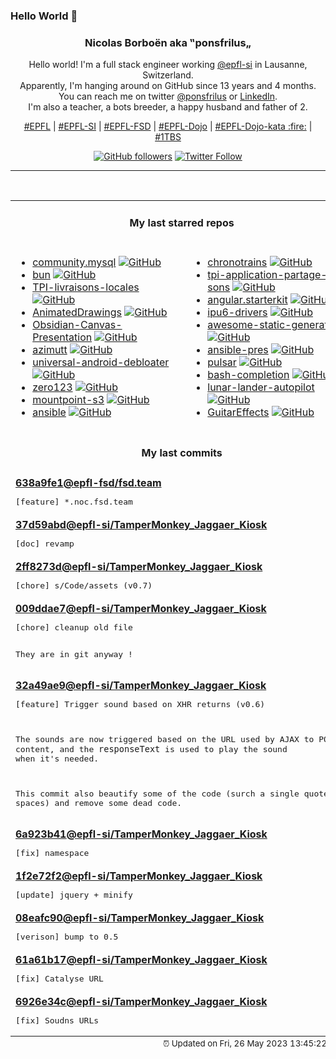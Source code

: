 ### Hello World 👋

<p align="center">
  <!-- use https://avatars.githubusercontent.com/u/176002?v=4 for your default github picture 
  <img src="https://raw.githubusercontent.com/ponsfrilus/ponsfrilus/master/img/ponsfrilus.png" title="Nicolas Borboën aka ‟ponsfrilus„" alt="Nicolas Borboën aka ‟ponsfrilus„" /> -->
  <h3 align="center">
    Nicolas Borboën aka ‟ponsfrilus„
  </h3>
  <p align="center">
    Hello world! I'm a full stack engineer working <a href="https://github.com/epfl-si">@epfl-si</a> in Lausanne, Switzerland.
    <br />Apparently, I'm hanging around on GitHub since 13 years and 4 months.
    <br />You can reach me on twitter <a href="https://twitter.com/ponsfrilus">@ponsfrilus</a> or <a href="http://linkedin.com/in/nicolasborboen">LinkedIn</a>.
    <br />I'm also a teacher, a bots breeder, a happy husband and father of 2.
  </p>
  <p align="center">
    <a href="https://www.epfl.ch">#EPFL</a> | 
    <a href="https://github.com/epfl-si/">#EPFL-SI</a> | 
    <a href="https://github.com/epfl-fsd">#EPFL-FSD</a> | 
    <a href="https://github.com/topics/epfl-dojo">#EPFL-Dojo</a> | 
    <a href="https://github.com/topics/epfl-dojo-kata">#EPFL-Dojo-kata :fire:</a> | 
    <a href="https://en.wikipedia.org/wiki/Indentation_style#Variant:_1TBS_(OTBS)">#1TBS</a>
  </p>
  <p align="center">
    <a href="https://github.com/ponsfrilus"><img alt="GitHub followers" src="https://img.shields.io/github/followers/ponsfrilus?label=Follow%20me%20on%20github&style=social"></a>
    <a href="https://twitter.com/ponsfrilus"><img alt="Twitter Follow" src="https://img.shields.io/twitter/follow/ponsfrilus?label=follow%20me%20on%20twitter&style=social"></a>
  </p>
  </p><hr><table align="center">
<tr>
<td colspan="2" align="center"><h4>My last starred repos</h4></td>
</tr>
<tr>
<td valign="top">
<ul>
<li>
<a href="https://github.com/ansible-collections/community.mysql" title="MySQL Ansible Collection" target="_blank">community.mysql</a>&nbsp;<a href="https://github.com/ansible-collections/community.mysql" title="MySQL Ansible Collection" target="_blank"><img src="https://img.shields.io/github/stars/ansible-collections/community.mysql?style=social" alt="GitHub"></a>
</li>
<li>
<a href="https://github.com/oven-sh/bun" title="Incredibly fast JavaScript runtime, bundler, transpiler, and package manager – all in one" target="_blank">bun</a>&nbsp;<a href="https://github.com/oven-sh/bun" title="Incredibly fast JavaScript runtime, bundler, transpiler, and package manager – all in one" target="_blank"><img src="https://img.shields.io/github/stars/oven-sh/bun?style=social" alt="GitHub"></a>
</li>
<li>
<a href="https://github.com/anthohn/TPI-livraisons-locales" title="null" target="_blank">TPI-livraisons-locales</a>&nbsp;<a href="https://github.com/anthohn/TPI-livraisons-locales" title="null" target="_blank"><img src="https://img.shields.io/github/stars/anthohn/TPI-livraisons-locales?style=social" alt="GitHub"></a>
</li>
<li>
<a href="https://github.com/facebookresearch/AnimatedDrawings" title="Code to accompany "A Method for Animating Children's Drawings of the Human Figure"" target="_blank">AnimatedDrawings</a>&nbsp;<a href="https://github.com/facebookresearch/AnimatedDrawings" title="Code to accompany "A Method for Animating Children's Drawings of the Human Figure"" target="_blank"><img src="https://img.shields.io/github/stars/facebookresearch/AnimatedDrawings?style=social" alt="GitHub"></a>
</li>
<li>
<a href="https://github.com/Quorafind/Obsidian-Canvas-Presentation" title="A plugin to help you display cards based on sequence. " target="_blank">Obsidian-Canvas-Presentation</a>&nbsp;<a href="https://github.com/Quorafind/Obsidian-Canvas-Presentation" title="A plugin to help you display cards based on sequence. " target="_blank"><img src="https://img.shields.io/github/stars/Quorafind/Obsidian-Canvas-Presentation?style=social" alt="GitHub"></a>
</li>
<li>
<a href="https://github.com/azimuttapp/azimutt" title="Next-Gen ERD: Design, Explore, Document and Analyze your database" target="_blank">azimutt</a>&nbsp;<a href="https://github.com/azimuttapp/azimutt" title="Next-Gen ERD: Design, Explore, Document and Analyze your database" target="_blank"><img src="https://img.shields.io/github/stars/azimuttapp/azimutt?style=social" alt="GitHub"></a>
</li>
<li>
<a href="https://github.com/0x192/universal-android-debloater" title="Cross-platform GUI written in Rust using ADB to debloat non-rooted android devices. Improve your privacy, the security and battery life of your device." target="_blank">universal-android-debloater</a>&nbsp;<a href="https://github.com/0x192/universal-android-debloater" title="Cross-platform GUI written in Rust using ADB to debloat non-rooted android devices. Improve your privacy, the security and battery life of your device." target="_blank"><img src="https://img.shields.io/github/stars/0x192/universal-android-debloater?style=social" alt="GitHub"></a>
</li>
<li>
<a href="https://github.com/cvlab-columbia/zero123" title="Zero-1-to-3: Zero-shot One Image to 3D Object: https://zero123.cs.columbia.edu/" target="_blank">zero123</a>&nbsp;<a href="https://github.com/cvlab-columbia/zero123" title="Zero-1-to-3: Zero-shot One Image to 3D Object: https://zero123.cs.columbia.edu/" target="_blank"><img src="https://img.shields.io/github/stars/cvlab-columbia/zero123?style=social" alt="GitHub"></a>
</li>
<li>
<a href="https://github.com/awslabs/mountpoint-s3" title="A simple, high-throughput file client for mounting an Amazon S3 bucket as a local file system." target="_blank">mountpoint-s3</a>&nbsp;<a href="https://github.com/awslabs/mountpoint-s3" title="A simple, high-throughput file client for mounting an Amazon S3 bucket as a local file system." target="_blank"><img src="https://img.shields.io/github/stars/awslabs/mountpoint-s3?style=social" alt="GitHub"></a>
</li>
<li>
<a href="https://github.com/prometheus-community/ansible" title="Ansible Collection for Prometheus" target="_blank">ansible</a>&nbsp;<a href="https://github.com/prometheus-community/ansible" title="Ansible Collection for Prometheus" target="_blank"><img src="https://img.shields.io/github/stars/prometheus-community/ansible?style=social" alt="GitHub"></a>
</li>
</ul>
<img width="450" height="1" /></td>
<td valign="top">
<ul>
<li>
<a href="https://github.com/benjamintd/chronotrains" title="Shortest times between train stations in Europe" target="_blank">chronotrains</a>&nbsp;<a href="https://github.com/benjamintd/chronotrains" title="Shortest times between train stations in Europe" target="_blank"><img src="https://img.shields.io/github/stars/benjamintd/chronotrains?style=social" alt="GitHub"></a>
</li>
<li>
<a href="https://github.com/Samfernande/tpi-application-partage-sons" title="null" target="_blank">tpi-application-partage-sons</a>&nbsp;<a href="https://github.com/Samfernande/tpi-application-partage-sons" title="null" target="_blank"><img src="https://img.shields.io/github/stars/Samfernande/tpi-application-partage-sons?style=social" alt="GitHub"></a>
</li>
<li>
<a href="https://github.com/epfl-si/angular.starterkit" title="Starter kit with Angular and Meteor" target="_blank">angular.starterkit</a>&nbsp;<a href="https://github.com/epfl-si/angular.starterkit" title="Starter kit with Angular and Meteor" target="_blank"><img src="https://img.shields.io/github/stars/epfl-si/angular.starterkit?style=social" alt="GitHub"></a>
</li>
<li>
<a href="https://github.com/intel/ipu6-drivers" title="null" target="_blank">ipu6-drivers</a>&nbsp;<a href="https://github.com/intel/ipu6-drivers" title="null" target="_blank"><img src="https://img.shields.io/github/stars/intel/ipu6-drivers?style=social" alt="GitHub"></a>
</li>
<li>
<a href="https://github.com/myles/awesome-static-generators" title="A curated list of static web site generators." target="_blank">awesome-static-generators</a>&nbsp;<a href="https://github.com/myles/awesome-static-generators" title="A curated list of static web site generators." target="_blank"><img src="https://img.shields.io/github/stars/myles/awesome-static-generators?style=social" alt="GitHub"></a>
</li>
<li>
<a href="https://github.com/epfl-si/ansible-pres" title="Présentation Ansible (IAM-MD)" target="_blank">ansible-pres</a>&nbsp;<a href="https://github.com/epfl-si/ansible-pres" title="Présentation Ansible (IAM-MD)" target="_blank"><img src="https://img.shields.io/github/stars/epfl-si/ansible-pres?style=social" alt="GitHub"></a>
</li>
<li>
<a href="https://github.com/pulsar-edit/pulsar" title="A Community-led Hyper-Hackable Text Editor" target="_blank">pulsar</a>&nbsp;<a href="https://github.com/pulsar-edit/pulsar" title="A Community-led Hyper-Hackable Text Editor" target="_blank"><img src="https://img.shields.io/github/stars/pulsar-edit/pulsar?style=social" alt="GitHub"></a>
</li>
<li>
<a href="https://github.com/scop/bash-completion" title="Programmable completion functions for bash" target="_blank">bash-completion</a>&nbsp;<a href="https://github.com/scop/bash-completion" title="Programmable completion functions for bash" target="_blank"><img src="https://img.shields.io/github/stars/scop/bash-completion?style=social" alt="GitHub"></a>
</li>
<li>
<a href="https://github.com/szhu/lunar-lander-autopilot" title="A fork of ehmorris/lunar-lander with an autopilot!" target="_blank">lunar-lander-autopilot</a>&nbsp;<a href="https://github.com/szhu/lunar-lander-autopilot" title="A fork of ehmorris/lunar-lander with an autopilot!" target="_blank"><img src="https://img.shields.io/github/stars/szhu/lunar-lander-autopilot?style=social" alt="GitHub"></a>
</li>
<li>
<a href="https://github.com/Quinny/GuitarEffects" title="A low latency guitar effects processor suitable for running on a raspberry pi" target="_blank">GuitarEffects</a>&nbsp;<a href="https://github.com/Quinny/GuitarEffects" title="A low latency guitar effects processor suitable for running on a raspberry pi" target="_blank"><img src="https://img.shields.io/github/stars/Quinny/GuitarEffects?style=social" alt="GitHub"></a>
</li>
</ul>
<img width="450" height="1" /></td>
</tr>
<tr>
<td colspan="2" align="center"><h4>My last commits</h4></td>
</tr>
<tr>
        <td colspan="2">
          <div><strong><a href="https://api.github.com/repos/epfl-fsd/fsd.team/commits/638a9fe15f461342b593fe7d39238b5e9e0e25cb" title="2023-05-26T14:33:51.000+02:00" target="_blank">638a9fe1</a><a href="https://github.com/epfl-fsd">@epfl-fsd</a><a href="https://github.com/epfl-fsd/fsd.team" title="null">/fsd.team</a></strong></div>
          <pre>[feature] *.noc.fsd.team</pre>
        </td>
        </tr><tr>
        <td colspan="2">
          <div><strong><a href="https://api.github.com/repos/epfl-si/TamperMonkey_Jaggaer_Kiosk/commits/37d59abdbef919a1fa4546a07af780c1ec1a47dc" title="2023-05-25T19:27:51.000+02:00" target="_blank">37d59abd</a><a href="https://github.com/epfl-si">@epfl-si</a><a href="https://github.com/epfl-si/TamperMonkey_Jaggaer_Kiosk" title="A userscript for Jaggaer Kiosk at EPFL">/TamperMonkey_Jaggaer_Kiosk</a></strong></div>
          <pre>[doc] revamp</pre>
        </td>
        </tr><tr>
        <td colspan="2">
          <div><strong><a href="https://api.github.com/repos/epfl-si/TamperMonkey_Jaggaer_Kiosk/commits/2ff8273ddc97a0df4b219cd151d2111cea3bf2f5" title="2023-05-25T19:05:04.000+02:00" target="_blank">2ff8273d</a><a href="https://github.com/epfl-si">@epfl-si</a><a href="https://github.com/epfl-si/TamperMonkey_Jaggaer_Kiosk" title="A userscript for Jaggaer Kiosk at EPFL">/TamperMonkey_Jaggaer_Kiosk</a></strong></div>
          <pre>[chore] s/Code/assets (v0.7)</pre>
        </td>
        </tr><tr>
        <td colspan="2">
          <div><strong><a href="https://api.github.com/repos/epfl-si/TamperMonkey_Jaggaer_Kiosk/commits/009ddae71a55579e0d590f8b598ce01ecd29ad06" title="2023-05-25T19:03:34.000+02:00" target="_blank">009ddae7</a><a href="https://github.com/epfl-si">@epfl-si</a><a href="https://github.com/epfl-si/TamperMonkey_Jaggaer_Kiosk" title="A userscript for Jaggaer Kiosk at EPFL">/TamperMonkey_Jaggaer_Kiosk</a></strong></div>
          <pre>[chore] cleanup old file

They are in git anyway !</pre>
        </td>
        </tr><tr>
        <td colspan="2">
          <div><strong><a href="https://api.github.com/repos/epfl-si/TamperMonkey_Jaggaer_Kiosk/commits/32a49ae9836a11a5a287141a1b3d5370f28022a7" title="2023-05-25T18:55:33.000+02:00" target="_blank">32a49ae9</a><a href="https://github.com/epfl-si">@epfl-si</a><a href="https://github.com/epfl-si/TamperMonkey_Jaggaer_Kiosk" title="A userscript for Jaggaer Kiosk at EPFL">/TamperMonkey_Jaggaer_Kiosk</a></strong></div>
          <pre>[feature] Trigger sound based on XHR returns (v0.6)

The sounds are now triggered based on the URL used by AJAX to POST 
content, and the `responseText` is used to play the sound when it's 
needed.

This commit also beautify some of the code (surch a single quote and 
spaces) and remove some dead code.</pre>
        </td>
        </tr><tr>
        <td colspan="2">
          <div><strong><a href="https://api.github.com/repos/epfl-si/TamperMonkey_Jaggaer_Kiosk/commits/6a923b4123160f0a95ebdb4de59e1e508a3d3002" title="2023-05-25T18:43:07.000+02:00" target="_blank">6a923b41</a><a href="https://github.com/epfl-si">@epfl-si</a><a href="https://github.com/epfl-si/TamperMonkey_Jaggaer_Kiosk" title="A userscript for Jaggaer Kiosk at EPFL">/TamperMonkey_Jaggaer_Kiosk</a></strong></div>
          <pre>[fix] namespace</pre>
        </td>
        </tr><tr>
        <td colspan="2">
          <div><strong><a href="https://api.github.com/repos/epfl-si/TamperMonkey_Jaggaer_Kiosk/commits/1f2e72f2ccf56c947ecab39061ca722a21654361" title="2023-05-25T18:42:54.000+02:00" target="_blank">1f2e72f2</a><a href="https://github.com/epfl-si">@epfl-si</a><a href="https://github.com/epfl-si/TamperMonkey_Jaggaer_Kiosk" title="A userscript for Jaggaer Kiosk at EPFL">/TamperMonkey_Jaggaer_Kiosk</a></strong></div>
          <pre>[update] jquery + minify</pre>
        </td>
        </tr><tr>
        <td colspan="2">
          <div><strong><a href="https://api.github.com/repos/epfl-si/TamperMonkey_Jaggaer_Kiosk/commits/08eafc909130c7683c1ea5cd47954e7980a5a9f9" title="2023-05-25T10:28:10.000+02:00" target="_blank">08eafc90</a><a href="https://github.com/epfl-si">@epfl-si</a><a href="https://github.com/epfl-si/TamperMonkey_Jaggaer_Kiosk" title="A userscript for Jaggaer Kiosk at EPFL">/TamperMonkey_Jaggaer_Kiosk</a></strong></div>
          <pre>[verison] bump to 0.5</pre>
        </td>
        </tr><tr>
        <td colspan="2">
          <div><strong><a href="https://api.github.com/repos/epfl-si/TamperMonkey_Jaggaer_Kiosk/commits/61a61b17113acba198177f5969ec7a8c76f966a0" title="2023-05-25T10:28:01.000+02:00" target="_blank">61a61b17</a><a href="https://github.com/epfl-si">@epfl-si</a><a href="https://github.com/epfl-si/TamperMonkey_Jaggaer_Kiosk" title="A userscript for Jaggaer Kiosk at EPFL">/TamperMonkey_Jaggaer_Kiosk</a></strong></div>
          <pre>[fix] Catalyse URL</pre>
        </td>
        </tr><tr>
        <td colspan="2">
          <div><strong><a href="https://api.github.com/repos/epfl-si/TamperMonkey_Jaggaer_Kiosk/commits/6926e34cc44eae543176c50cfc3ef0a22364488d" title="2023-05-25T10:27:44.000+02:00" target="_blank">6926e34c</a><a href="https://github.com/epfl-si">@epfl-si</a><a href="https://github.com/epfl-si/TamperMonkey_Jaggaer_Kiosk" title="A userscript for Jaggaer Kiosk at EPFL">/TamperMonkey_Jaggaer_Kiosk</a></strong></div>
          <pre>[fix] Soudns URLs</pre>
        </td>
        </tr><tfoot>
<tr>
<td colspan="2" align="right">
<img width="900" height="1" />
<small>⏰ Updated on Fri, 26 May 2023 13:45:22 GMT</small>
</td>
</tr>
</tfoot>
<br />
</table>
